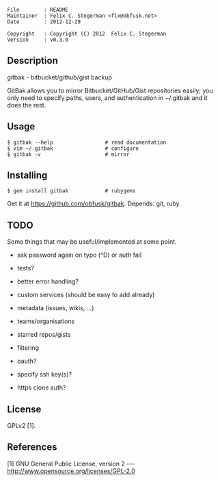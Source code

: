 <!-- \{{{1 -->

    File        : README
    Maintainer  : Felix C. Stegerman <flx@obfusk.net>
    Date        : 2012-12-29

    Copyright   : Copyright (C) 2012  Felix C. Stegerman
    Version     : v0.3.0

<!-- }}}1 -->

## Description
<!-- \{{{1 -->

  gitbak - bitbucket/github/gist backup

  GitBak allows you to mirror Bitbucket/GitHub/Gist repositories
  easily; you only need to specify paths, users, and authentication in
  ~/.gitbak and it does the rest.

<!-- }}}1 -->

## Usage
<!-- \{{{1 -->

    $ gitbak --help                 # read documentation
    $ vim ~/.gitbak                 # configure
    $ gitbak -v                     # mirror

<!-- }}}1 -->

## Installing
<!-- \{{{1 -->

    $ gem install gitbak            # rubygems

  Get it at https://github.com/obfusk/gitbak.  Depends: git, ruby.

<!-- }}}1 -->

## TODO
<!-- \{{{1 -->

  Some things that may be useful/implemented at some point.

  * ask password again on typo (^D) or auth fail
  * tests?
  * better error handling?

  * custom services (should be easy to add already)
  * metadata (issues, wikis, ...)
  * teams/organisations
  * starred repos/gists
  * filtering
  * oauth?

  * specify ssh key(s)?
  * https clone auth?

<!-- }}}1 -->

## License
<!-- \{{{1 -->

  GPLv2 [1].

<!-- }}}1 -->

## References
<!-- \{{{1 -->

  [1] GNU General Public License, version 2
  --- http://www.opensource.org/licenses/GPL-2.0

<!-- }}}1 -->

<!-- vim: set tw=70 sw=2 sts=2 et fdm=marker : -->
